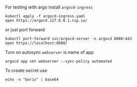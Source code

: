 For testing with argo install `argocd-ingress`

```
kubectl apply -f argocd-ingress.yaml
open https://argocd.127.0.0.1.nip.io/
```

or just port forward
```
kubectl port-forward svc/argocd-server -n argocd 8080:443
open https://localhost:8080/  
```

Turn on autosync `webserver` is name of app
```
argocd app set webserver --sync-policy automated
```

To create secret use
```
echo -n "boris" | base64     
```